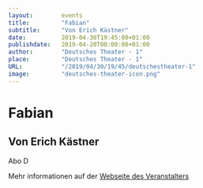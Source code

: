 ```yaml
---
layout:        events
title:         "Fabian"
subtitle:      "Von Erich Kästner"
date:          2019-04-30T19:45:00+01:00
publishdate:   2019-04-20T00:00:00+01:00
author:        "Deutsches Theater - 1"
place:         "Deutsches Theater - 1"
URL:           "/2019/04/30/19/45/deutschestheater-1"
image:         "deutsches-theater-icon.png"
---
```


Fabian
===========

Von Erich Kästner
-----------

 Abo D

Mehr informationen auf der [Webseite des Veranstalters](https://www.dt-goettingen.de/stueck/fabian/)
